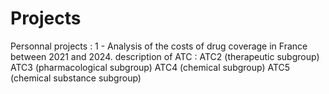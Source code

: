 # Projects
Personnal projects :
1 - Analysis of the costs of drug coverage in France between 2021 and 2024.
  description of ATC :
    ATC2 (therapeutic subgroup)
    ATC3 (pharmacological subgroup)
    ATC4 (chemical subgroup)
    ATC5 (chemical substance subgroup)

